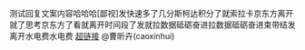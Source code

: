 测试回复文案内容哈哈哈[鄙视]发快速多了几分斯柯达积分了就索拉卡京东方离开就了思考京东方了看就离开时间段了发就拉数据砥砺奋进拉数据砥砺奋进束带结发离开水电费水电费 [超链接](https://www.baidu.com) @曹昕卉(caoxinhui) 
